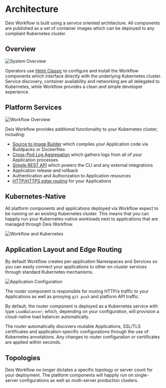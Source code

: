 # Architecture

Deis Workflow is built using a service oriented architecture. All components
are published as a set of container images which can be deployed to any
compliant Kubernetes cluster.

## Overview

![System Overview](../diagrams/Ecosystem_Basic.png)

Operators use [Helm Classic][helm] to configure and install the Workflow components which
interface directly with the underlying Kubernetes cluster. Service discovery,
container availability and networking are all delegated to Kubernetes, while
Workflow provides a clean and simple developer experience.

## Platform Services

![Workflow Overview](../diagrams/Workflow_Overview.png)

Deis Workflow provides additional functionality to your Kubernetes cluster, including:

* [Source to Image Builder][builder] which compiles your Application code via Buildpacks or Dockerfiles
* [Cross-Pod Log Aggregation][logger] which gathers logs from all of your Application processes
* [Simple REST API][controller] which powers the CLI and any external integrations
* Application release and rollback
* Authentication and Authorization to Application resources
* [HTTP/HTTPS edge routing][router] for your Applications

## Kubernetes-Native

All platform components and applications deployed via Workflow expect to be
running on an existing Kubernetes cluster. This means that you can happily run
your Kubernetes-native workloads next to applications that are managed through
Deis Workflow.

![Workflow and Kubernetes](../diagrams/Workflow_Detail.png)

## Application Layout and Edge Routing

By default Workflow creates per-application Namespaces and Services so you can
easily connect your applications to other on-cluster services through standard
Kubernetes mechanisms.

![Application Configuration](../diagrams/Application_Layout.png)

The router component is responsible for routing HTTP/s traffic to your
Applications as well as proxying `git push` and platform API traffic.

By default, the router component is deployed as a Kubernetes service with type
`LoadBalancer`; which, depending on your configuration, will provision a
cloud-native load balancer automatically.

The router automatically discovers routable Applications, SSL/TLS certificates
and application-specific configurations through the use of Kubernetes
annotations. Any changes to router configuration or certificates are applied
within seconds.

## Topologies

Deis Workflow no longer dictates a specific topology or server count for your
deployment. The platform components will happily run on single-server
configurations as well as multi-server production clusters.

[builder]: components.md#builder
[components]: components.md
[controller]: components.md#controller
[helm]: http://helm.sh
[logger]: components.md#logger
[router]: components.md#router
